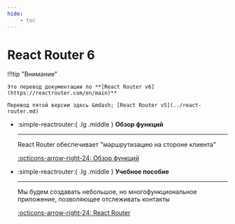 ```yaml
---
hide:
    - toc
---
```


# React Router 6

!!!tip "Внимание"

    Это перевод документации по **[React Router v6](https://reactrouter.com/en/main)**

    Перевод пятой версии здесь &mdash; [React Router v5](../react-router.md)

<div class="grid cards" markdown>

-   :simple-reactrouter:{ .lg .middle } **Обзор функций**

    ***

    React Router обеспечивает "маршрутизацию на стороне клиента"

    [:octicons-arrow-right-24: Обзор функций](overview.md)

-   :simple-reactrouter:{ .lg .middle } **Учебное пособие**

    ***

    Мы будем создавать небольшое, но многофункциональное приложение, позволяющее отслеживать контакты

    [:octicons-arrow-right-24: React Router](tutorial.md)

</div>
